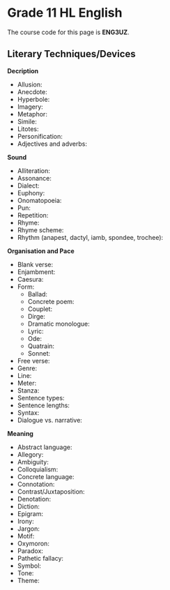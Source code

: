 # Grade 11 HL English

The course code for this page is **ENG3UZ**.

## Literary Techniques/Devices

**Decription**

 - Allusion: 
 - Anecdote:
 - Hyperbole:
 - Imagery:
 - Metaphor:
 - Simile:
 - Litotes:
 - Personification:
 - Adjectives and adverbs:

**Sound**

 - Alliteration:
 - Assonance:
 - Dialect:
 - Euphony:
 - Onomatopoeia:
 - Pun:
 - Repetition:
 - Rhyme:
 - Rhyme scheme:
 - Rhythm (anapest, dactyl, iamb, spondee, trochee):

**Organisation and Pace**

 - Blank verse:
 - Enjambment:
 - Caesura:
 - Form:
	- Ballad:
	- Concrete poem:
	- Couplet:
	- Dirge:
	- Dramatic monologue:
	- Lyric:
	- Ode:
	- Quatrain:
	- Sonnet:
 - Free verse:
 - Genre:
 - Line:
 - Meter:
 - Stanza:
 - Sentence types:
 - Sentence lengths:
 - Syntax:
 - Dialogue vs. narrative:

**Meaning**

 - Abstract language:
 - Allegory:
 - Ambiguity:
 - Colloquialism:
 - Concrete language:
 - Connotation:
 - Contrast/Juxtaposition:
 - Denotation:
 - Diction:
 - Epigram:
 - Irony:
 - Jargon:
 - Motif:
 - Oxymoron:
 - Paradox:
 - Pathetic fallacy:
 - Symbol:
 - Tone:
 - Theme:
